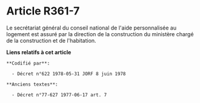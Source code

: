 # Article R361-7

Le secrétariat général du conseil national de l'aide personnalisée au logement est assuré par la direction de la construction
du ministère chargé de la construction et de l'habitation.

**Liens relatifs à cet article**

	**Codifié par**:

	  - Décret n°622 1978-05-31 JORF 8 juin 1978

	**Anciens textes**:

	  - Décret n°77-627 1977-06-17 art. 7
